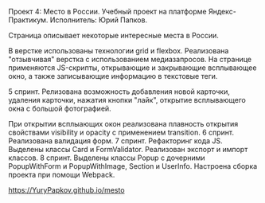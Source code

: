 Проект 4: Место в России.
Учебный проект на платформе Яндекс-Практикум.
Исполнитель: Юрий Папков.

Страница описывает некоторые интересные места в России.

В верстке использованы технологии grid и flexbox. Реализована "отзывчивая" верстка с
использованием медиазапросов.
На странице применяются JS-скрипты, открывающие и закрывающие всплывающее окно, а также
записывающие информацию в текстовые теги.

5 спринт.
Релизована возможность добавления новой карточки, удаления карточки, нажатия кнопки "лайк",
открытие всплывающего окна с большой фотографией.

При открытии всплыающих окон реализована плавность открытия  свойствами
visibility  и opacity с применением transition.
6 спринт.
Реализована валидация форм.
7 спринт.
Рефакторинг кода JS.
Выделены классы Card и FormValidator. Реализован экспорт и импорт классов.
8 спринт.
Выделены классы Popup с дочерними PopupWithForm и PopupWithImage, Section и UserInfo.
Настроена сборка проекта при помощи Webpack.



https://YuryPapkov.github.io/mesto
